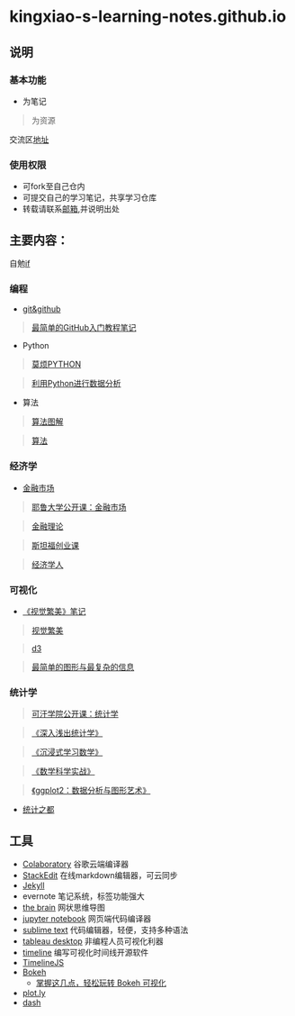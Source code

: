 # kingxiao-s-learning-notes.github.io
## 说明
### 基本功能
- 为笔记
> 为资源

交流区[地址](https://github.com/Kingxiao/kingxiao-s-learning-notes.github.io/issues/4)
### 使用权限
- 可fork至自己仓内
- 可提交自己的学习笔记，共享学习仓库
- 转载请联系[邮箱](mushiqingqian@gmail.com),并说明出处

## 主要内容：
自勉[if](https://github.com/Kingxiao/kingxiao-s-learning-notes.github.io/blob/gh-pages/If%20.md)
### 编程
- [git&github](https://github.com/Kingxiao/kingxiao-s-learning-notes.github.io/blob/gh-pages/github&git.md)
>[最简单的GitHub入门教程笔记](https://www.bilibili.com/video/av4857819/)
- Python
> [莫烦PYTHON](https://morvanzhou.github.io/)

> [利用Python进行数据分析](https://www.jianshu.com/p/04d180d90a3f)
- 算法
> [算法图解](https://book.douban.com/subject/26979890/)

> [算法](https://algs4.cs.princeton.edu/home/)
### 经济学
- [金融市场](https://github.com/Kingxiao/kingxiao-s-learning-notes.github.io/blob/gh-pages/Financial%20Markets/%E3%80%8A%E9%87%91%E8%9E%8D%E5%B8%82%E5%9C%BA%E3%80%8B%E7%AC%94%E8%AE%B0%E7%9B%AE%E5%BD%95.md)
> [耶鲁大学公开课：金融市场](https://www.bilibili.com/video/av9947400)

> [金融理论](https://www.bilibili.com/video/av13401067)

> [斯坦福创业课 ](https://www.bilibili.com/video/av6612058)

> [经济学人](https://github.com/nailperry-zd/The-Economist)
### 可视化
- [《视觉繁美》笔记](https://book.douban.com/subject/25665238/annotation)
> [视觉繁美](https://book.douban.com/subject/25665238/)

> [d3](https://github.com/d3/d3)

> [最简单的图形与最复杂的信息](https://book.douban.com/subject/25755879/)

### 统计学
> [可汗学院公开课：统计学](https://www.bilibili.com/video/av7199273)

> [《深入浅出统计学》](https://book.douban.com/subject/7056708/)

> [《沉浸式学习数学》](http://immersivemath.com/ila/index.html)

> [《数学科学实战》](https://book.douban.com/subject/26320485/)

> [《ggplot2：数据分析与图形艺术》](https://book.douban.com/subject/24527091/)

- [统计之都](https://cosx.org/)


## 工具
* [Colaboratory](https://colab.research.google.com/notebooks/welcome.ipynb#scrollTo=-Rh3-Vt9Nev9)
  谷歌云端编译器
* [StackEdit](https://stackedit.io/app#)
  在线markdown编辑器，可云同步
* [Jekyll](https://jekyllcn.com/docs/github-pages/)
* evernote
  笔记系统，标签功能强大
* [the brain](http://www.ypojie.com/2826.html)
  网状思维导图
* [jupyter notebook](https://jupyter.org/)
  网页端代码编译器
* [sublime text](https://www.sublimetext.com/)
  代码编辑器，轻便，支持多种语法
* [tableau desktop](https://www.tableau.com/zh-cn/products/desktop)
  非编程人员可视化利器
* [timeline](http://thetimelineproj.sourceforge.net/)
  编写可视化时间线开源软件
* [TimelineJS](http://timeline.knightlab.com/)
* [Bokeh](https://bokeh.pydata.org/en/latest/)
  - [掌握这几点，轻松玩转 Bokeh 可视化](https://zhuanlan.zhihu.com/p/58297019) 
* [plot.ly](https://plot.ly/python/)
* [dash](https://dash.plot.ly/)


